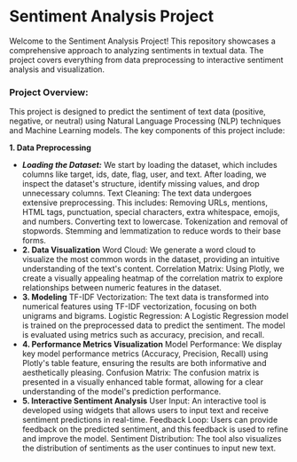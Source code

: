 # Sentiment Analysis Project
Welcome to the Sentiment Analysis Project! This repository showcases a comprehensive approach to analyzing sentiments in textual data. The project covers everything from data preprocessing to interactive sentiment analysis and visualization.

### Project Overview:
This project is designed to predict the sentiment of text data (positive, negative, or neutral) using Natural Language Processing (NLP) techniques and Machine Learning models. The key components of this project include:

**1. Data Preprocessing**
- ***Loading the Dataset:*** We start by loading the dataset, which includes columns like target, ids, date, flag, user, and text. After loading, we inspect the dataset's structure, identify missing values, and drop unnecessary columns.
Text Cleaning: The text data undergoes extensive preprocessing. This includes:
Removing URLs, mentions, HTML tags, punctuation, special characters, extra whitespace, emojis, and numbers.
Converting text to lowercase.
Tokenization and removal of stopwords.
Stemming and lemmatization to reduce words to their base forms.
- **2. Data Visualization**
Word Cloud: We generate a word cloud to visualize the most common words in the dataset, providing an intuitive understanding of the text's content.
Correlation Matrix: Using Plotly, we create a visually appealing heatmap of the correlation matrix to explore relationships between numeric features in the dataset.
- **3. Modeling**
TF-IDF Vectorization: The text data is transformed into numerical features using TF-IDF vectorization, focusing on both unigrams and bigrams.
Logistic Regression: A Logistic Regression model is trained on the preprocessed data to predict the sentiment. The model is evaluated using metrics such as accuracy, precision, and recall.
- **4. Performance Metrics Visualization**
Model Performance: We display key model performance metrics (Accuracy, Precision, Recall) using Plotly's table feature, ensuring the results are both informative and aesthetically pleasing.
Confusion Matrix: The confusion matrix is presented in a visually enhanced table format, allowing for a clear understanding of the model's prediction performance.
- **5. Interactive Sentiment Analysis**
User Input: An interactive tool is developed using widgets that allows users to input text and receive sentiment predictions in real-time.
Feedback Loop: Users can provide feedback on the predicted sentiment, and this feedback is used to refine and improve the model.
Sentiment Distribution: The tool also visualizes the distribution of sentiments as the user continues to input new text.
